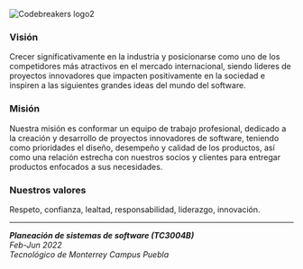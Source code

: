 ![Codebreakers logo2]()

### Visión
Crecer significativamente en la industria y posicionarse como uno de los competidores más atractivos en el mercado internacional, siendo líderes de proyectos innovadores que impacten positivamente en la sociedad e inspiren a las siguientes grandes ideas del mundo del software.

### Misión
Nuestra misión es conformar un equipo de trabajo profesional, dedicado a la creación y desarrollo de proyectos innovadores de software, teniendo como prioridades el diseño, desempeño y calidad de los productos, así como una relación estrecha con nuestros socios y clientes para entregar productos enfocados a sus necesidades.

### Nuestros valores
Respeto, confianza, lealtad, responsabilidad, liderazgo, innovación.<br><hr>


***Planeación de sistemas de software (TC3004B)***<br>
*Feb-Jun 2022*<br>
*Tecnológico de Monterrey Campus Puebla*

